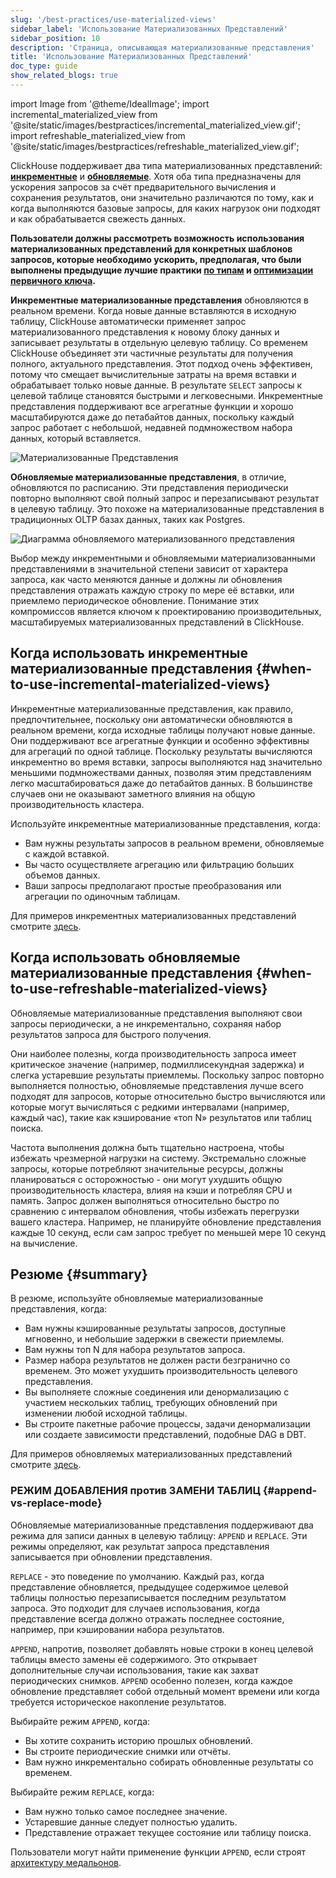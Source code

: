 ```yaml
---
slug: '/best-practices/use-materialized-views'
sidebar_label: 'Использование Материализованных Представлений'
sidebar_position: 10
description: 'Страница, описывающая материализованные представления'
title: 'Использование Материализованных Представлений'
doc_type: guide
show_related_blogs: true
---
```

import Image from '@theme/IdealImage';
import incremental_materialized_view from '@site/static/images/bestpractices/incremental_materialized_view.gif';
import refreshable_materialized_view from '@site/static/images/bestpractices/refreshable_materialized_view.gif';

ClickHouse поддерживает два типа материализованных представлений: [**инкрементные**](/materialized-view/incremental-materialized-view) и [**обновляемые**](/materialized-view/refreshable-materialized-view). Хотя оба типа предназначены для ускорения запросов за счёт предварительного вычисления и сохранения результатов, они значительно различаются по тому, как и когда выполняются базовые запросы, для каких нагрузок они подходят и как обрабатывается свежесть данных.

**Пользователи должны рассмотреть возможность использования материализованных представлений для конкретных шаблонов запросов, которые необходимо ускорить, предполагая, что были выполнены предыдущие лучшие практики [по типам](/best-practices/select-data-types) и [оптимизации первичного ключа](/best-practices/choosing-a-primary-key).**

**Инкрементные материализованные представления** обновляются в реальном времени. Когда новые данные вставляются в исходную таблицу, ClickHouse автоматически применяет запрос материализованного представления к новому блоку данных и записывает результаты в отдельную целевую таблицу. Со временем ClickHouse объединяет эти частичные результаты для получения полного, актуального представления. Этот подход очень эффективен, потому что смещает вычислительные затраты на время вставки и обрабатывает только новые данные. В результате `SELECT` запросы к целевой таблице становятся быстрыми и легковесными. Инкрементные представления поддерживают все агрегатные функции и хорошо масштабируются даже до петабайтов данных, поскольку каждый запрос работает с небольшой, недавней подмножеством набора данных, который вставляется.

<Image img={incremental_materialized_view} size="lg" alt="Материализованные Представления" />

**Обновляемые материализованные представления**, в отличие, обновляются по расписанию. Эти представления периодически повторно выполняют свой полный запрос и перезаписывают результат в целевую таблицу. Это похоже на материализованные представления в традиционных OLTP базах данных, таких как Postgres.

<Image img={refreshable_materialized_view} size="lg" alt="Диаграмма обновляемого материализованного представления"/>

Выбор между инкрементными и обновляемыми материализованными представлениями в значительной степени зависит от характера запроса, как часто меняются данные и должны ли обновления представления отражать каждую строку по мере её вставки, или приемлемо периодическое обновление. Понимание этих компромиссов является ключом к проектированию производительных, масштабируемых материализованных представлений в ClickHouse.

## Когда использовать инкрементные материализованные представления {#when-to-use-incremental-materialized-views}

Инкрементные материализованные представления, как правило, предпочтительнее, поскольку они автоматически обновляются в реальном времени, когда исходные таблицы получают новые данные. Они поддерживают все агрегатные функции и особенно эффективны для агрегаций по одной таблице. Поскольку результаты вычисляются инкрементно во время вставки, запросы выполняются над значительно меньшими подмножествами данных, позволяя этим представлениям легко масштабироваться даже до петабайтов данных. В большинстве случаев они не оказывают заметного влияния на общую производительность кластера.

Используйте инкрементные материализованные представления, когда:

- Вам нужны результаты запросов в реальном времени, обновляемые с каждой вставкой.
- Вы часто осуществляете агрегацию или фильтрацию больших объемов данных.
- Ваши запросы предполагают простые преобразования или агрегации по одиночным таблицам.

Для примеров инкрементных материализованных представлений смотрите [здесь](/materialized-view/incremental-materialized-view).

## Когда использовать обновляемые материализованные представления {#when-to-use-refreshable-materialized-views}

Обновляемые материализованные представления выполняют свои запросы периодически, а не инкрементально, сохраняя набор результатов запроса для быстрого получения.

Они наиболее полезны, когда производительность запроса имеет критическое значение (например, подмиллисекундная задержка) и слегка устаревшие результаты приемлемы. Поскольку запрос повторно выполняется полностью, обновляемые представления лучше всего подходят для запросов, которые относительно быстро вычисляются или которые могут вычисляться с редкими интервалами (например, каждый час), такие как кэширование «топ N» результатов или таблиц поиска.

Частота выполнения должна быть тщательно настроена, чтобы избежать чрезмерной нагрузки на систему. Экстремально сложные запросы, которые потребляют значительные ресурсы, должны планироваться с осторожностью - они могут ухудшить общую производительность кластера, влияя на кэши и потребляя CPU и память. Запрос должен выполняться относительно быстро по сравнению с интервалом обновления, чтобы избежать перегрузки вашего кластера. Например, не планируйте обновление представления каждые 10 секунд, если сам запрос требует по меньшей мере 10 секунд на вычисление.

## Резюме {#summary}

В резюме, используйте обновляемые материализованные представления, когда:

- Вам нужны кэшированные результаты запросов, доступные мгновенно, и небольшие задержки в свежести приемлемы.
- Вам нужны топ N для набора результатов запроса.
- Размер набора результатов не должен расти безгранично со временем. Это может ухудшить производительность целевого представления.
- Вы выполняете сложные соединения или денормализацию с участием нескольких таблиц, требующих обновлений при изменении любой исходной таблицы.
- Вы строите пакетные рабочие процессы, задачи денормализации или создаете зависимости представлений, подобные DAG в DBT.

Для примеров обновляемых материализованных представлений смотрите [здесь](/materialized-view/refreshable-materialized-view).

### РЕЖИМ ДОБАВЛЕНИЯ против ЗАМЕНИ ТАБЛИЦ {#append-vs-replace-mode}

Обновляемые материализованные представления поддерживают два режима для записи данных в целевую таблицу: `APPEND` и `REPLACE`. Эти режимы определяют, как результат запроса представления записывается при обновлении представления.

`REPLACE` - это поведение по умолчанию. Каждый раз, когда представление обновляется, предыдущее содержимое целевой таблицы полностью перезаписывается последним результатом запроса. Это подходит для случаев использования, когда представление всегда должно отражать последнее состояние, например, при кэшировании набора результатов.

`APPEND`, напротив, позволяет добавлять новые строки в конец целевой таблицы вместо замены её содержимого. Это открывает дополнительные случаи использования, такие как захват периодических снимков. `APPEND` особенно полезен, когда каждое обновление представляет собой отдельный момент времени или когда требуется историческое накопление результатов.

Выбирайте режим `APPEND`, когда:

- Вы хотите сохранить историю прошлых обновлений.
- Вы строите периодические снимки или отчёты.
- Вам нужно инкрементально собирать обновленные результаты со временем.

Выбирайте режим `REPLACE`, когда:

- Вам нужно только самое последнее значение.
- Устаревшие данные следует полностью удалить.
- Представление отражает текущее состояние или таблицу поиска.

Пользователи могут найти применение функции `APPEND`, если строят [архитектуру медальонов](https://clickhouse.com/blog/building-a-medallion-architecture-for-bluesky-json-data-with-clickhouse).